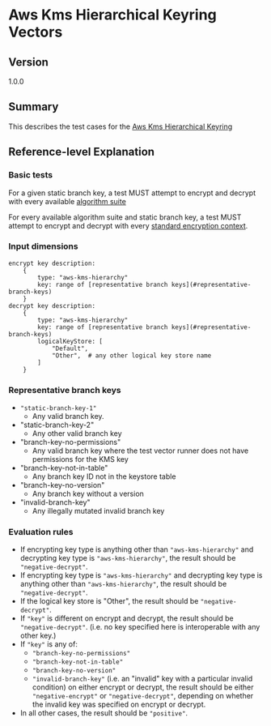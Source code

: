 [//]: # "Copyright Amazon.com Inc. or its affiliates. All Rights Reserved."
[//]: # "SPDX-License-Identifier: CC-BY-SA-4.0"

# Aws Kms Hierarchical Keyring Vectors

## Version

1.0.0

## Summary

This describes the test cases for the [Aws Kms Hierarchical Keyring](../../aws-kms/aws-kms-hierarchical-keyring.md)

## Reference-level Explanation

### Basic tests

For a given static branch key,
a test MUST attempt to encrypt and decrypt
with every available [algorithm suite](../../algorithm-suites.md#algorithm-suite-id)

For every available algorithm suite and static branch key,
a test MUST attempt to encrypt and decrypt with every [standard encryption context](./encryption-context.md#standard-encryption-contexts).

### Input dimensions

```
encrypt key description:
    {
        type: "aws-kms-hierarchy"
        key: range of [representative branch keys](#representative-branch-keys)
    }
decrypt key description:
    {
        type: "aws-kms-hierarchy"
        key: range of [representative branch keys](#representative-branch-keys)
        logicalKeyStore: [
            "Default",
            "Other",  # any other logical key store name
        ]
    }
```

### Representative branch keys
* `"static-branch-key-1"`
  * Any valid branch key.
* "static-branch-key-2"
  * Any other valid branch key
* "branch-key-no-permissions"
  * Any valid branch key where 
the test vector runner does not have permissions
for the KMS key
* "branch-key-not-in-table"
  * Any branch key ID not in the keystore table
* "branch-key-no-version"
  * Any branch key without a version
* "invalid-branch-key"
  * Any illegally mutated invalid branch key

### Evaluation rules

- If encrypting key type is anything other than `"aws-kms-hierarchy"`
and decrypting key type is `"aws-kms-hierarchy"`,
the result should be `"negative-decrypt"`.
- If encrypting key type is `"aws-kms-hierarchy"`
and decrypting key type is anything other than `"aws-kms-hierarchy"`,
the result should be `"negative-decrypt"`.
- If the logical key store is "Other",
the result should be `"negative-decrypt"`.
- If `"key"` is different on encrypt and decrypt,
the result should be `"negative-decrypt"`.
(i.e. no key specified here is interoperable with any other key.)
- If `"key"` is any of:
  - `"branch-key-no-permissions"`
  - `"branch-key-not-in-table"`
  - `"branch-key-no-version"`
  - `"invalid-branch-key"`
(i.e. an "invalid" key with a particular invalid condition)
on either encrypt or decrypt,
the result should be either `"negative-encrypt"` or `"negative-decrypt"`, 
depending on whether the invalid key was specified on encrypt or decrypt.
- In all other cases, the result should be `"positive"`.